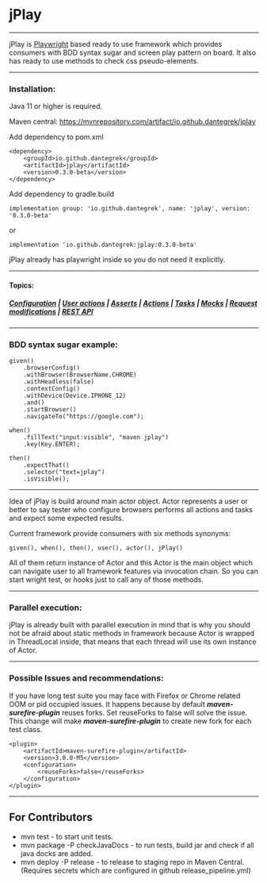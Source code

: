 # jPlay
_____________

jPlay is [Playwright](https://playwright.dev/java/) based ready to use framework which provides consumers with BDD
syntax sugar and screen play pattern on board. It also has ready to use methods to check css pseudo-elements.
_____________
### Installation:
Java 11 or higher is required.

Maven central: https://mvnrepository.com/artifact/io.github.dantegrek/jplay

Add dependency to pom.xml

```
<dependency>
    <groupId>io.github.dantegrek</groupId>
    <artifactId>jplay</artifactId>
    <version>0.3.0-beta</version>
</dependency>
```

Add dependency to gradle.build

```
implementation group: 'io.github.dantegrek', name: 'jplay', version: '0.3.0-beta'
```

or

```
implementation 'io.github.dantegrek:jplay:0.3.0-beta'
```

jPlay already has playwright inside so you do not need it explicitly.
_____________
#### Topics:

##### [Configuration](/docs/configuration.md) | [User actions](/docs/user_actions.md) | [Asserts](/docs/asserts.md) | [Actions](/docs/actions.md) | [Tasks](/docs/tasks.md) | [Mocks](/docs/mocks) | [Request modifications](docs/request_modifications.md) | [REST API](docs/rest_api.md)
_________
### BDD syntax sugar example:

```
given()
    .browserConfig()
    .withBrowser(BrowserName.CHROME)
    .withHeadless(false)
    .contextConfig()
    .withDevice(Device.IPHONE_12)
    .and()
    .startBrowser()
    .navigateTo("https://google.com");

when()
    .fillText("input:visible", "maven jplay")
    .key(Key.ENTER);

then()
    .expectThat()
    .selector("text=jplay")
    .isVisible();
```
________
Idea of jPlay is build around main actor object. Actor represents a user or better to say tester who configure browsers
performs all actions and tasks and expect some expected results.

Current framework provide consumers with six methods synonyms:

```
given(), when(), then(), user(), actor(), jPlay()
```

All of them return instance of Actor and this Actor is the main object which can navigate user to all framework features
via invocation chain. So you can start wright test, or hooks just to call any of those methods.
__________
### Parallel execution:
jPlay is already built with parallel execution in mind that is why you should not be afraid about static methods in
framework because Actor is wrapped in ThreadLocal inside, that means that each thread will use its own instance of
Actor.
_________
### Possible Issues and recommendations:

If you have long test suite you may face with Firefox or Chrome related OOM or pid occupied issues. It happens
because by default ***maven-surefire-plugin*** reuses forks. Set reuseForks to false will solve the issue. 
This change will make ***maven-surefire-plugin*** to create new fork for each test class.
```
<plugin>
    <artifactId>maven-surefire-plugin</artifactId>
    <version>3.0.0-M5</version>
    <configuration>
        <reuseForks>false</reuseForks>
    </configuration>
</plugin>
```
____________
## For Contributors

* mvn test - to start unit tests.
* mvn package -P checkJavaDocs - to run tests, build jar and check if all java docks are added.
* mvn deploy -P release - to release to staging repo in Maven Central. (Requires secrets which are configured in github
  release_pipeline.yml)
